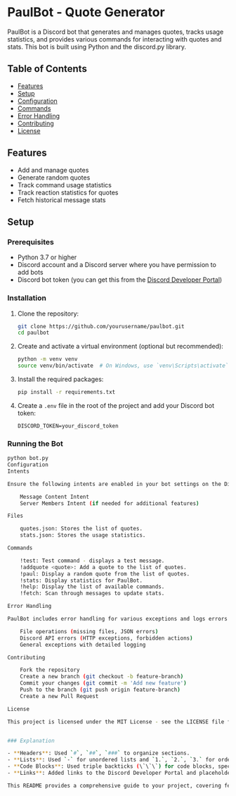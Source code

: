 # PaulBot - Quote Generator

PaulBot is a Discord bot that generates and manages quotes, tracks usage statistics, and provides various commands for interacting with quotes and stats. This bot is built using Python and the discord.py library.

## Table of Contents
- [Features](#features)
- [Setup](#setup)
- [Configuration](#configuration)
- [Commands](#commands)
- [Error Handling](#error-handling)
- [Contributing](#contributing)
- [License](#license)

## Features
- Add and manage quotes
- Generate random quotes
- Track command usage statistics
- Track reaction statistics for quotes
- Fetch historical message stats

## Setup

### Prerequisites
- Python 3.7 or higher
- Discord account and a Discord server where you have permission to add bots
- Discord bot token (you can get this from the [Discord Developer Portal](https://discord.com/developers/applications))

### Installation

1. Clone the repository:
    ```bash
    git clone https://github.com/yourusername/paulbot.git
    cd paulbot
    ```

2. Create and activate a virtual environment (optional but recommended):
    ```bash
    python -m venv venv
    source venv/bin/activate  # On Windows, use `venv\Scripts\activate`
    ```

3. Install the required packages:
    ```bash
    pip install -r requirements.txt
    ```

4. Create a `.env` file in the root of the project and add your Discord bot token:
    ```env
    DISCORD_TOKEN=your_discord_token
    ```

### Running the Bot
```bash
python bot.py
Configuration
Intents

Ensure the following intents are enabled in your bot settings on the Discord Developer Portal:

    Message Content Intent
    Server Members Intent (if needed for additional features)

Files

    quotes.json: Stores the list of quotes.
    stats.json: Stores the usage statistics.

Commands

    !test: Test command - displays a test message.
    !addquote <quote>: Add a quote to the list of quotes.
    !paul: Display a random quote from the list of quotes.
    !stats: Display statistics for PaulBot.
    !help: Display the list of available commands.
    !fetch: Scan through messages to update stats.

Error Handling

PaulBot includes error handling for various exceptions and logs errors to paulbot.log. The bot handles:

    File operations (missing files, JSON errors)
    Discord API errors (HTTP exceptions, forbidden actions)
    General exceptions with detailed logging

Contributing

    Fork the repository
    Create a new branch (git checkout -b feature-branch)
    Commit your changes (git commit -m 'Add new feature')
    Push to the branch (git push origin feature-branch)
    Create a new Pull Request

License

This project is licensed under the MIT License - see the LICENSE file for details.


### Explanation

- **Headers**: Used `#`, `##`, `###` to organize sections.
- **Lists**: Used `-` for unordered lists and `1.`, `2.`, `3.` for ordered steps.
- **Code Blocks**: Used triple backticks (\`\`\`) for code blocks, specifying the language (e.g., `bash`, `python`, `env`) for syntax highlighting.
- **Links**: Added links to the Discord Developer Portal and placeholders for the repository and license links.

This README provides a comprehensive guide to your project, covering features, setup instructions, configuration details, available commands, error handling, contributing guidelines, and license information.
